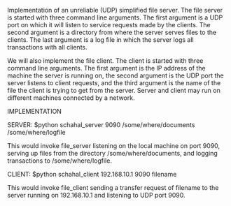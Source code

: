 Implementation of an unreliable (UDP) simplified file server.
The file server is started with three command line arguments. The first argument is a UDP port on which it will listen to service requests 
made by the clients. The second argument is a directory from where the server serves files to the clients. The last argument is a log file in
which the server logs all transactions with all clients.

We will also implement the file client. The client is started with three command line arguments. The first argument is the IP address of
the machine the server is running on, the second argument is the UDP port the server listens to client requests, and the third argument is the name of the file the client is trying to get from the server.
Server and client may run on different machines connected by a network.

IMPLEMENTATION 

SERVER:
$python schahal_server 9090 /some/where/documents /some/where/logfile

This would invoke file_server listening on the local machine on port 9090, serving up files from the directory /some/where/documents, 
and logging transactions to /some/where/logfile.

CLIENT:
$python schahal_client 192.168.10.1 9090 filename

This would invoke file_client sending a transfer request of filename to the server running on 192.168.10.1 and listening to UDP port 9090.
